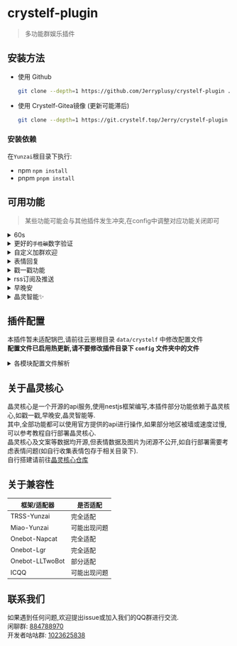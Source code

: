 # crystelf-plugin
> 多功能群娱乐插件

## 安装方法
- 使用 Github  

    ```bash
    git clone --depth=1 https://github.com/Jerryplusy/crystelf-plugin ./plugins/crystelf-plugin
    ```
  
- 使用 Crystelf-Gitea镜像 (更新可能滞后)  
    ```bash
    git clone --depth=1 https://git.crystelf.top/Jerry/crystelf-plugin ./plugins/crystelf-plugin
    ```


### 安装依赖  
在`Yunzai`根目录下执行:  
- npm `npm install`
- pnpm `pnpm install`

## 可用功能  
> 某些功能可能会与其他插件发生冲突,在config中调整对应功能关闭即可
<details>
<summary>60s</summary>

- 命令: `60s` 或 `早报`  
![60s.png](resources/readme/60s.png)
</details>
<details>
<summary>更好的<small><del>手性碳</del></small>数字验证</summary>

> bot需要为群管理及以上,操作者需为主人或群管理员
- `#开启验证` 在本群开启验证,默认验证模式为数字验证(100以内加减法)
- `#关闭验证` 在本群关闭验证
- `#切换验证模式` 在数字验证模式和手性碳验证模式之间切换
- `#重新验证@某人` 让这个人重新验证一次  
- `#绕过验证@某人` 你不用再验证了  
- `#设置验证(提示|困难)模式(开启|关闭)` 提示模式开启时,会在图上用`*`标记手性碳位置;困难模式开启时,新人需要回答出全部手性碳位置而不是默认的只需要回答出一个位置
- `#设置验证次数+次数` 最大验证次数
- `#设置撤回(开启|关闭)` 是否撤回错误答案  
![tan.png](resources/readme/tan.png)
</details>
<details>
<summary>自定义加群欢迎</summary>

> 操作者需为主人或群管理员
- `#设置欢迎文案+欢迎词` 在某个群替换默认欢迎文案为欢迎词
- `#设置欢迎图片+图片` 或 `#设置欢迎图片` + 引用图片 在某个群的欢迎词后面加一张图片/表情包
- `#查看欢迎` 查看当前群欢迎词
- `#清除欢迎` 清楚当前群欢迎词  
![welcome.png](resources/readme/welcome.png)

</details>
<details>
<summary>表情回复</summary>

- 开启后bot会监听所有群聊中用户消息中存在的emoji并贴上表情
- `#回应+emoji` 查看当前emoji对应类型及id

</details>
<details>
<summary>戳一戳功能</summary>

- 开启本功能后戳一戳bot会调用晶灵核心的戳一戳词库进行回复
</details>
<details>
<summary>rss订阅及推送</summary>

- `#rss添加+订阅地址` 添加rss订阅源到该群聊,bot会定时检查该源是否更新并推送
- `#rss移除+id` 在本群移除某个订阅
- `#rss拉取+订阅地址` 测试拉取某个rss源

</details>
<details>
<summary>早晚安</summary>

- 在群里正常的发送早晚安时,插件会调用晶灵智能的早晚安api获取文案进行回复
- `早安`
- `晚安`

</details>
<details>
<summary>晶灵智能✨</summary>

> 与机器人进行普通的对话吧!

单次对话消耗tokens>2000,请合理安排使用  
支持功能:  
- [X] 自定义人设  
- [X] 自动调整回复长度及自动分段发送  
- [X] 发送聊天消息时决定是否引用及是否@  
- [X] 根据语境发送表情包 (需要晶灵核心)  
- [X] 戳一戳别人  
- [X] 代码高亮渲染  
- [X] Markdown渲染  
- [X] 自定义上下文长度  
- [X] 记忆存储及搜索  
- [X] 自定义会话管理  
- [ ] 支持调用更多工具  
- [ ] 获取引用消息  
- [ ] 适配多模态模型,查看图片等  
- [ ] 使用流式输出加快响应速度  
- [ ] 支持联网搜索  
- [ ] 支持生成图片  
- [ ] 支持渲染数学公式  
- [ ] 违禁词检测  


**填写完配置文件后开箱即用!**  
支持@调用及昵称开头语句调用  
![meme.jpg](resources/readme/meme.jpg)
![md.jpg](resources/readme/md.jpg)
![code.jpg](resources/readme/code.jpg)
</details>

## 插件配置  
本插件暂未适配锅巴,请前往云崽根目录 `data/crystelf` 中修改配置文件  
**配置文件已启用热更新,请不要修改插件目录下 `config` 文件夹中的文件**  

<details>
<summary>各模块配置文件解析</summary>  
修改时请勿携带注释 `//`  
只对需要注意的配置项进行解析,没有出现的配置项或配置文件可能是为以后的升级预留或不重要  
<details>
<summary>config.json</summary>

```
{
  "maxFeed": 10,//使用rss推送功能时,本地记录的最长长度,用于检测最新文章
  //功能是否启用
  "poke": true,
  "60s": true,
  "fanqie": true,
  "zwa": true,
  "rss": true,
  "help": true,
  "welcome": true,
  "faceReply": true,
  "ai": true,
  "blackWords": true
}
```
</details>

<details>
<summary>60s.json</summary>

```
{
  "url": "https://60s.viki.moe" //60s基础api,用于调取每日新闻,可以自行部署
}
```
</details>

<details>
<summary>auth.json</summary>

```
{
  "url": "https://carbon.crystelf.top",//手性碳api地址,可以自建,也可以用我们提供的api
  //默认配置
  "default": {
    "enable": false,//在每个群是否启用
    "carbon": {//手性碳配置
      "enable": false,//是否启用手性碳验证,false则为数字验证
      "hint": true,//是否提示手性碳位置
      "hard-mode": false //是否启用困难模式,该模式下需要回答全部位置的手性碳
    },
    "timeout": 180,//超时时间(s)
    "recall": true,//是否撤回错误答案
    "frequency": 5 //最大尝试次数
  }
}

```

</details>

<details>
<summary>coreConfig.json</summary>

```
{
  "coreUrl": "https://core.crystelf.top",//晶灵核心地址,某些功能如早晚安问候,戳一戳,晶灵智能等需要使用到
  "token": "" //验证api,可忽略
}

```

</details>

<details>
<summary>poke.json</summary>

```
{
  "replyPoke": 0.4 //被戳回戳概率
}

```

</details>

<details>
<summary>profile.json</summary>

```
{
  "nickName": "鸡气人" //你的bot的昵称
}
```
</details>
<details>
<summary>ai.json</summary>

```
{
  "?mode": "对话模式,mix为混合,ai为纯人工智能,keyword为纯关键词",
  "mode": "mix", //mix模式下,会在消息长度小于maxMix时查找其中的关键词进行回复,以达到节省token的效果
  "baseApi": "https://api.siliconflow.cn/v1", //baseapi地址,需支持openai协议
  "apiKey": "", //你的api密钥
  "?modelType": "模型名称,请根据baseApi填写的服务商的对应的模型",
  "modelType": "deepseek-ai/DeepSeek-V3.2-Exp",
  "?temperature": "聊天温度,可选0-2.0,温度越高创造性越高",
  "temperature": 1.2,
  "?concurrency": "最大同时聊天群数,一个群最多一个人聊天",
  "concurrency": 3,
  "?maxMix": "mix模式下,如果用户消息长度大于这个值,那么使用ai回复",
  "maxMix": 5,
  "?timeout": "记忆默认超时时间(天)",
  "timeout": 30,
  "?maxSessions": "最大同时存在的sessions群聊数量",
  "maxSessions": 10,
  "?chatHistory": "聊天上下文最大长度",
  "chatHistory": 10,
  "?blockGroup": "禁用的群聊(黑名单)",
  "blockGroup": [],
  "?whiteGroup": "白名单群聊,存在该部分时,黑名单将被禁用",
  "whiteGroup": [],
  "?character": "回复表情包时的角色",
  "character": "zhenxun", //目前晶灵核心仅有zhenxun角色,后续可能会增加更多角色
  "?botPersona": "机器人人设描述",
  "botPersona": "你是一个名为晶灵的智能助手,性格温和友善,喜欢帮助用户解决问题.知识渊博,能够回答各种问题,偶尔会使用一些可爱的表情和语气.会记住与用户的对话内容,提供个性化的回复.",
  "?codeRenderer": "代码渲染配置",
  "codeRenderer": {
    "theme": "github",
    "fontSize": 14,
    "lineNumbers": true,
    "backgroundColor": "#f6f8fa"
  },
  "?markdownRenderer": "Markdown渲染配置",
  "markdownRenderer": {
    "theme": "dark",
    "fontSize": 14,
    "codeTheme": "github"
  },
}

```
</details>
</details>

## 关于晶灵核心  
晶灵核心是一个开源的api服务,使用nestjs框架编写,本插件部分功能依赖于晶灵核心,如戳一戳,早晚安,晶灵智能等.  
其中,全部功能都可以使用官方提供的api进行操作,如果部分地区被墙或速度过慢,可以参考教程自行部署晶灵核心.  
晶灵核心及文案等数据均开源,但表情数据及图片为闭源不公开,如自行部署需要考虑表情问题(如自行收集表情包存于相关目录下).  
自行搭建请前往[晶灵核心仓库](https://github.com/crystelf/crystelf-core)

## 关于兼容性
| 框架/适配器          | 是否适配   |
|-----------------|--------|
| TRSS-Yunzai     | 完全适配   |
| Miao-Yunzai     | 可能出现问题 |
| Onebot-Napcat   | 完全适配   |
| Onebot-Lgr      | 完全适配   |
| Onebot-LLTwoBot | 部分适配   |
| ICQQ            | 可能出现问题 |
## 联系我们  
如果遇到任何问题,欢迎提出issue或加入我们的QQ群进行交流.    
闲聊群: [884788970](https://qun.qq.com/universal-share/share?ac=1&authKey=H6t8wQF4wz2okV93sQMB3X2ase0BdgAZQoKYQwf4iYIXY76TIynhInTYeRux1pGy&busi_data=eyJncm91cENvZGUiOiI4ODQ3ODg5NzAiLCJ0b2tlbiI6ImZVWGlqOHdIaUUwKzZtWmI2cU9wL1E5c2tBYzN5dDFqTzUyU29mazcwMmJmbkFXT1VobVhhbkRjbWhoMHR0WjciLCJ1aW4iOiIzNDc5NDQ1NzAzIn0%3D&data=yAdFXNuwB1TL2thCUrfZIhkO2Ud7PRHiwAGWH_Bd2Ev0L9rBfvpV7vfGb1xMqJsO8rvU_6ob-PI6JYt2EV8PtA&svctype=4&tempid=h5_group_info)  
开发者咕咕群: [1023625838](https://qun.qq.com/universal-share/share?ac=1&authKey=CqKLFZD7YY51MiiN6h2gzTOCUHt8Nh6UhPj%2Bl9nMsugTnAU3A%2FWGh5ezqClno1HI&busi_data=eyJncm91cENvZGUiOiIxMDIzNjI1ODM4IiwidG9rZW4iOiIxZUMzdExTWTV6WTBnQngvNHVGT3dNZlVFWVJ6aVJEUS9sOEpZZnozaHUvRjYrVkxZa2kyMFFmMXVYQXBEdm1lIiwidWluIjoiMzQ3OTQ0NTcwMyJ9&data=FgsEtwv4kJmNCu_tw55iWkw5Sw7m4YTXf8RP4kHodaTfYJ8OfQraUe2dXw5OAWS4SqqzOfZmCjVravKMt9aJWg&svctype=4&tempid=h5_group_info)    
